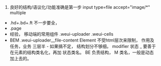 1. 良好的结构/语议化/功能准确是第一步
  input type=file accept="image/*" multiple
  - .hd+.bd+.ft  不一步要全， 
  - .page 
  - 经验， 移动端的常用组件
    .weui-uploader
    .weui-cells
  - BEM 
    .weui-uploader__file-content
    Element 不受html层次来限制， 作用及任务，业务
    三层半 -  如果搞不定， 结构划分不够细。
    modifier 状态 _ 要善于在元素的结构类名化，再加
    状态类名。
    BE 负责结构， M 类名，一般是动态加上去的。

  